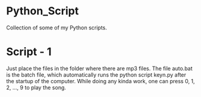# Python_Script
Collection of some of my Python scripts.

# Script - 1
Just place the files in the folder where there are mp3 files.
The file auto.bat is the batch file, which automatically runs the python script keyn.py after the startup of the computer.
While doing any kinda work, one can press 0, 1, 2, ..., 9 to play the song.
